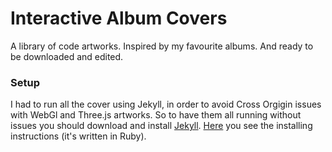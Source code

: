 # Interactive Album Covers
A library of code artworks. Inspired by my favourite albums. And ready to be downloaded and edited.

### Setup
I had to run all the cover using Jekyll, in order to avoid Cross Orgigin issues with WebGl and Three.js artworks.
So to have them all running without issues you should download and install [Jekyll](https://jekyllrb.com/). [Here](https://jekyllrb.com/) you see the installing instructions (it's written in Ruby).
